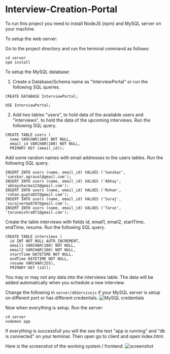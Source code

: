 # Interview-Creation-Portal

To run this project you need to install NodeJS (npm) and MySQL server on your machine.

To setup the web server:

Go to the project directory and run the terminal command as follows:
```
cd server
npm install
```
To setup the MySQL database:

1. Create a Database/Schema name as "InterviewPortal" or run the following SQL queries.
```
CREATE DATABASE InterviewPortal;
```
```
USE InterviewPortal;
```
2. Add two tables "users", to hold data of the available users and "interviews", to hold the data of the upcoming interviews. Run the following SQL query.
  ```
  CREATE TABLE users (
    name VARCHAR(100) NOT NULL,
    email_id VARCHAR(100) NOT NULL,
    PRIMARY KEY (email_id));
  ```
Add some random names with email addresses to the users tables. Run the following SQL query.
```
INSERT INTO users (name, email_id) VALUES ('Sanskar', 'sanskar.agraval@gmail.com');
INSERT INTO users (name, email_id) VALUES ('Abhay', 'abhaysharma123@gmail.com');
INSERT INTO users (name, email_id) VALUES ('Rohan', 'rohan.gupta837@gmail.com');
INSERT INTO users (name, email_id) VALUES ('Suraj', 'surajverma8787@gmail.com');
INSERT INTO users (name, email_id) VALUES ('Tarun', 'tarunmishra071@gmail.com');
```
Create the table interviews with fields id, email1, email2, startTime, endTime, resume. Run the following SQL query.
```
CREATE TABLE interviews (
  id INT NOT NULL AUTO_INCREMENT,
  email1 VARCHAR(100) NOT NULL,
  email2 VARCHAR(100) NOT NULL,
  startTime DATETIME NOT NULL,
  endTime DATETIME NOT NULL,
  resume VARCHAR(255),
  PRIMARY KEY (id));
```
You may or may not any data into the interviews table. The data will be added automatically when you schedule a new interview.

Change the following in ```server/dbServicejs``` if your MySQL server is setup on different port or has different credentials.
![MySQL credentials](https://i.paste.pics/9WL5X.png)

Now when everything is setup. Run the server:
```
cd server
nodemon app
```
If everything is successfull you will the see the text "app is running" and "db is connected" on your terminal.
Then open go to client and open index.html. 

Here is the screenshot of the working system / frontend.
![screenshot](https://drive.google.com/file/d/1sDLy7JSYKMMxPIJSGmO5AxVOcZsPcOjG/view?usp=sharing)
